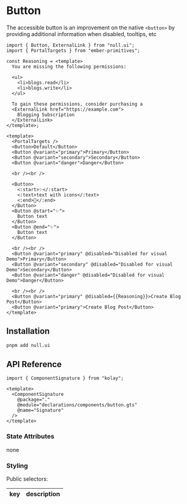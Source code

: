 # Button

The accessible button is an improvement on the native `<button>` by providing additional information when disabled, tooltips, etc

```gjs live no-shadow
import { Button, ExternalLink } from "null.ui";
import { PortalTargets } from "ember-primitives";

const Reasoning = <template>
  You are missing the following permissions:

  <ul>
    <li>blogs.read</li>
    <li>blogs.write</li>
  </ul>

  To gain these permissions, consider purchasing a
  <ExternalLink href="https://example.com">
    Blogging Subscription
  </ExternalLink>
</template>;

<template>
  <PortalTargets />
  <Button>Default</Button>
  <Button @variant="primary">Primary</Button>
  <Button @variant="secondary">Secondary</Button>
  <Button @variant="danger">Danger</Button>

  <br /><br />

  <Button>
    <:start>✨</:start>
    <:text>text with icons</:text>
    <:end>🎉</:end>
  </Button>
  <Button @start="✨">
    Button text
  </Button>
  <Button @end="✨">
    Button text
  </Button>

  <br /><br />
  <Button @variant="primary" @disabled="Disabled for visual Demo">Primary</Button>
  <Button @variant="secondary" @disabled="Disabled for visual Demo">Secondary</Button>
  <Button @variant="danger" @disabled="Disabled for visual Demo">Danger</Button>

  <br /><br />
  <Button @variant="primary" @disabled={{Reasoning}}>Create Blog Post</Button>
  <Button @variant="primary">Create Blog Post</Button>
</template>
```

## Installation

```bash
pnpm add null.ui
```

## API Reference

```gjs live
import { ComponentSignature } from "kolay";

<template>
  <ComponentSignature 
    @package="." 
    @module="declarations/components/button.gts" 
    @name="Signature" 
  />
</template>
```

### State Attributes

none

### Styling

Public selectors:

| key | description |
| :-: | :---------- |
